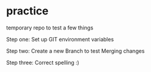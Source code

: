 # practice
temporary repo to test a few things

Step one: Set up GIT environment variables

Step two: Create a new Branch to test Merging changes

Step three: Correct spelling :)

